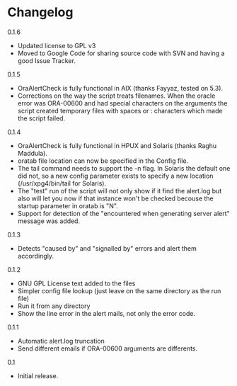 # Changelog #

0.1.6
  * Updated license to GPL v3
  * Moved to Google Code for sharing source code with SVN and having a good Issue Tracker.

0.1.5

  * OraAlertCheck is fully functional in AIX (thanks Fayyaz, tested on 5.3).
  * Corrections on the way the script treats filenames. When the oracle error was ORA-00600 and had special characters on the arguments the script created temporary files with spaces or : characters which made the script failed.

0.1.4

  * OraAlertCheck is fully functional in HPUX and Solaris (thanks Raghu Maddula).
  * oratab file location can now be specified in the Config file.
  * The tail command needs to support the -n flag. In Solaris the default one did not, so a new config parameter exists to specify a new location (/usr/xpg4/bin/tail for Solaris).
  * The "test" run of the script will not only show if it find the alert.log but also will let you now if that instance won't be checked becouse the startup parameter in oratab is "N".
  * Support for detection of the "encountered when generating server alert" message was added.

0.1.3

  * Detects "caused by" and "signalled by" errors and alert them accordingly.

0.1.2

  * GNU GPL License text added to the files
  * Simpler config file lookup (just leave on the same directory as the run file)
  * Run it from any directory
  * Show the line error in the alert mails, not only the error code.

0.1.1

  * Automatic alert.log truncation
  * Send different emails if ORA-00600 arguments are differents.

0.1

  * Initial release.